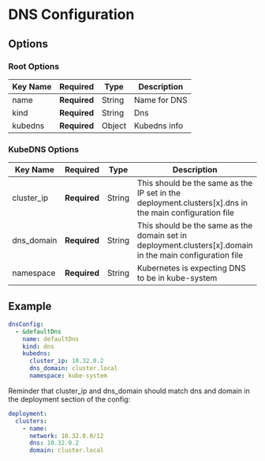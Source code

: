 # DNS Configuration

## Options
### Root Options
| Key Name | Required     | Type    | Description  |
| -------- | ------------ | ------  | ------------ |
| name     | __Required__ | String  | Name for DNS |
| kind     | __Required__ | String  | Dns          |
| kubedns  | __Required__ | Object  | Kubedns info |


### KubeDNS Options
| Key Name   | Required     | Type   | Description |
| ---------- | ------------ | ------ | ----------- |
| cluster_ip | __Required__ | String | This should be the same as the IP set in the deployment.clusters[x].dns in the main configuration file |        
| dns_domain | __Required__ | String | This should be the same as the domain set in deployment.clusters[x].domain in the main configuration file |
| namespace  | __Required__ | String | Kubernetes is expecting DNS to be in kube-system |

## Example
```yaml
dnsConfig:
  - &defaultDns
    name: defaultDns
    kind: dns
    kubedns:
      cluster_ip: 10.32.0.2
      dns_domain: cluster.local
      namespace: kube-system
```

Reminder that cluster_ip and dns_domain should match dns and domain in the deployment section of the config:
```yaml
deployment:
  clusters:
    - name:
      network: 10.32.0.0/12
      dns: 10.32.0.2
      domain: cluster.local
```

